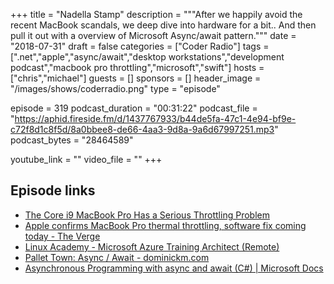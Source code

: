 +++
title = "Nadella Stamp"
description = """After we happily avoid the recent MacBook scandals, we deep dive into hardware for a bit.. And then pull it out with a overview of Microsoft Async/await pattern."""
date = "2018-07-31"
draft = false
categories = ["Coder Radio"]
tags = [".net","apple","async/await","desktop workstations","development podcast","macbook pro throttling","microsoft","swift"]
hosts = ["chris","michael"]
guests = []
sponsors = []
header_image = "/images/shows/coderradio.png"
type = "episode"

episode = 319
podcast_duration = "00:31:22"
podcast_file = "https://aphid.fireside.fm/d/1437767933/b44de5fa-47c1-4e94-bf9e-c72f8d1c8f5d/8a0bbee8-de66-4aa3-9d8a-9a6d67997251.mp3"
podcast_bytes = "28464589"

youtube_link = ""
video_file = ""
+++

## Episode links

  * [The Core i9 MacBook Pro Has a Serious Throttling Problem](https://www.laptopmag.com/articles/macbook-pro-2018-throttling "The Core i9 MacBook Pro Has a Serious Throttling Problem")
  * [Apple confirms MacBook Pro thermal throttling, software fix coming today - The Verge](https://www.theverge.com/2018/7/24/17605652/macbook-pro-thermal-throttling-apple-software-fix "Apple confirms MacBook Pro thermal throttling, software fix coming today - The Verge")
  * [Linux Academy - Microsoft Azure Training Architect (Remote)](https://jobs.lever.co/linuxacademy/86257f21-f201-4458-a5aa-7a0a9ab280da "Linux Academy - Microsoft Azure Training Architect \(Remote\)")
  * [Pallet Town: Async / Await - dominickm.com](http://dominickm.com/pallet-town-async-await/ "Pallet Town: Async / Await - dominickm.com")
  * [Asynchronous Programming with async and await (C#) | Microsoft Docs](https://docs.microsoft.com/en-us/dotnet/csharp/programming-guide/concepts/async/ "Asynchronous Programming with async and await \(C#\) | Microsoft Docs")

